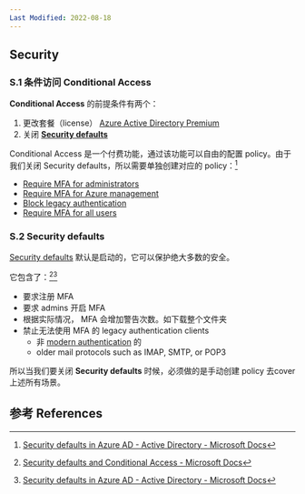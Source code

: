 ```yaml
---
Last Modified: 2022-08-18
---
```








## Security

### S.1 条件访问 Conditional Access

**Conditional Access** 的前提条件有两个：

1. 更改套餐（license） [Azure Active Directory Premium](https://azure.microsoft.com/en-us/pricing/details/active-directory/)
2. 关闭 **[Security defaults](https://docs.microsoft.com/en-us/microsoft-365/business-premium/m365bp-conditional-access?view=o365-worldwide#security-defaults)** 

Conditional Access 是一个付费功能，通过该功能可以自由的配置 policy。由于我们关闭 Security defaults，所以需要单独创建对应的 policy：[^3]

- [Require MFA for administrators](https://docs.microsoft.com/en-us/azure/active-directory/conditional-access/howto-conditional-access-policy-admin-mfa)
- [Require MFA for Azure management](https://docs.microsoft.com/en-us/azure/active-directory/conditional-access/howto-conditional-access-policy-azure-management)
- [Block legacy authentication](https://docs.microsoft.com/en-us/azure/active-directory/conditional-access/howto-conditional-access-policy-block-legacy)
- [Require MFA for all users](https://docs.microsoft.com/en-us/azure/active-directory/conditional-access/howto-conditional-access-policy-all-users-mfa)



### S.2 Security defaults

[Security defaults](https://docs.microsoft.com/en-us/azure/active-directory/fundamentals/concept-fundamentals-security-defaults) 默认是启动的，它可以保护绝大多数的安全。

它包含了：[^1][^2]

- 要求注册 MFA
- 要求 admins 开启 MFA
- 根据实际情况， MFA 会增加警告次数。如下载整个文件夹
- 禁止无法使用 MFA 的 legacy authentication clients
  - 非 [modern authentication](https://docs.microsoft.com/en-us/microsoft-365/enterprise/hybrid-modern-auth-overview?view=o365-worldwide#what-is-modern-authentication) 的
  - older mail protocols such as IMAP, SMTP, or POP3

所以当我们要关闭 **Security defaults** 时候，必须做的是手动创建 policy 去cover上述所有场景。



## 参考 References

[^1]: [Security defaults and Conditional Access - Microsoft Docs](https://docs.microsoft.com/en-us/microsoft-365/business-premium/m365bp-conditional-access?view=o365-worldwide)
[^2]: [Security defaults in Azure AD - Active Directory - Microsoft Docs](https://docs.microsoft.com/en-us/azure/active-directory/fundamentals/concept-fundamentals-security-defaults)
[^3]: [Security defaults in Azure AD - Active Directory - Microsoft Docs](https://docs.microsoft.com/en-us/azure/active-directory/fundamentals/concept-fundamentals-security-defaults#conditional-access)